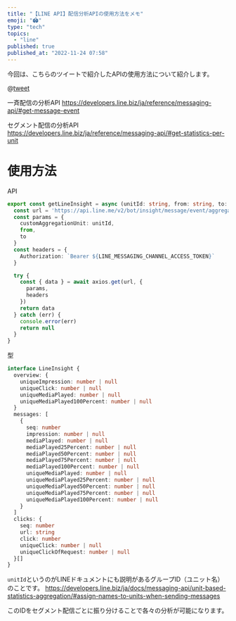 ```yaml
---
title: "【LINE API】配信分析APIの使用方法をメモ"
emoji: "🏟️"
type: "tech"
topics:
  - "line"
published: true
published_at: "2022-11-24 07:58"
---
```


今回は、こちらのツイートで紹介したAPIの使用方法について紹介します。

@[tweet](https://twitter.com/hyodoblog/status/1595008622601420803)

一斉配信の分析API
https://developers.line.biz/ja/reference/messaging-api/#get-message-event

セグメント配信の分析API
https://developers.line.biz/ja/reference/messaging-api/#get-statistics-per-unit

# 使用方法

API
```typescript
export const getLineInsight = async (unitId: string, from: string, to: string): Promise<LineInsight | null> => {
  const url = 'https://api.line.me/v2/bot/insight/message/event/aggregation'
  const params = {
    customAggregationUnit: unitId,
    from,
    to
  }
  const headers = {
    Authorization: `Bearer ${LINE_MESSAGING_CHANNEL_ACCESS_TOKEN}`
  }

  try {
    const { data } = await axios.get(url, {
      params,
      headers
    })
    return data
  } catch (err) {
    console.error(err)
    return null
  }
}
```

型
```typescript
interface LineInsight {
  overview: {
    uniqueImpression: number | null
    uniqueClick: number | null
    uniqueMediaPlayed: number | null
    uniqueMediaPlayed100Percent: number | null
  }
  messages: [
    {
      seq: number
      impression: number | null
      mediaPlayed: number | null
      mediaPlayed25Percent: number | null
      mediaPlayed50Percent: number | null
      mediaPlayed75Percent: number | null
      mediaPlayed100Percent: number | null
      uniqueMediaPlayed: number | null
      uniqueMediaPlayed25Percent: number | null
      uniqueMediaPlayed50Percent: number | null
      uniqueMediaPlayed75Percent: number | null
      uniqueMediaPlayed100Percent: number | null
    }
  ]
  clicks: {
    seq: number
    url: string
    click: number
    uniqueClick: number | null
    uniqueClickOfRequest: number | null
  }[]
}
```

`unitId`というのがLINEドキュメントにも説明があるグループID（ユニット名）のことです。
https://developers.line.biz/ja/docs/messaging-api/unit-based-statistics-aggregation/#assign-names-to-units-when-sending-messages

このIDをセグメント配信ごとに振り分けることで各々の分析が可能になります。
